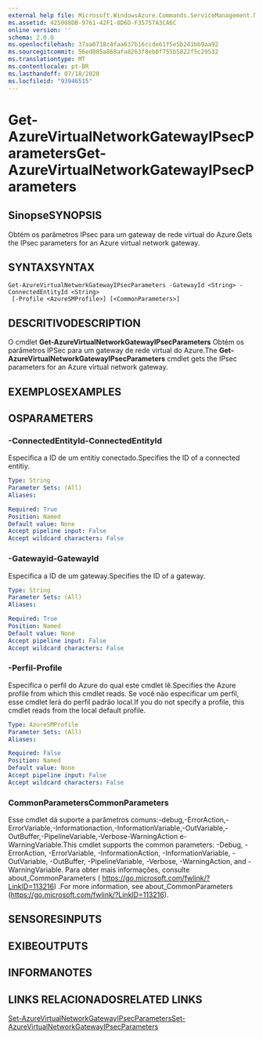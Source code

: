 ```yaml
---
external help file: Microsoft.WindowsAzure.Commands.ServiceManagement.Network.dll-Help.xml
ms.assetid: 425008DB-9761-42F1-8D6D-F35757A3CA6C
online version: ''
schema: 2.0.0
ms.openlocfilehash: 37aa0718c4faa637b16ccde61f5e5b241bb9aa92
ms.sourcegitcommit: 56ed085a868afa8263f8eb0f755b5822f5c29532
ms.translationtype: MT
ms.contentlocale: pt-BR
ms.lasthandoff: 07/18/2020
ms.locfileid: "93946515"
---
```

# <span data-ttu-id="fb8e1-101">Get-AzureVirtualNetworkGatewayIPsecParameters</span><span class="sxs-lookup"><span data-stu-id="fb8e1-101">Get-AzureVirtualNetworkGatewayIPsecParameters</span></span>

## <span data-ttu-id="fb8e1-102">Sinopse</span><span class="sxs-lookup"><span data-stu-id="fb8e1-102">SYNOPSIS</span></span>
<span data-ttu-id="fb8e1-103">Obtém os parâmetros IPsec para um gateway de rede virtual do Azure.</span><span class="sxs-lookup"><span data-stu-id="fb8e1-103">Gets the IPsec parameters for an Azure virtual network gateway.</span></span>

## <span data-ttu-id="fb8e1-104">SYNTAX</span><span class="sxs-lookup"><span data-stu-id="fb8e1-104">SYNTAX</span></span>

```
Get-AzureVirtualNetworkGatewayIPsecParameters -GatewayId <String> -ConnectedEntityId <String>
 [-Profile <AzureSMProfile>] [<CommonParameters>]
```

## <span data-ttu-id="fb8e1-105">DESCRITIVO</span><span class="sxs-lookup"><span data-stu-id="fb8e1-105">DESCRIPTION</span></span>
<span data-ttu-id="fb8e1-106">O cmdlet **Get-AzureVirtualNetworkGatewayIPsecParameters** Obtém os parâmetros IPSec para um gateway de rede virtual do Azure.</span><span class="sxs-lookup"><span data-stu-id="fb8e1-106">The **Get-AzureVirtualNetworkGatewayIPsecParameters** cmdlet gets the IPsec parameters for an Azure virtual network gateway.</span></span>

## <span data-ttu-id="fb8e1-107">EXEMPLOS</span><span class="sxs-lookup"><span data-stu-id="fb8e1-107">EXAMPLES</span></span>

## <span data-ttu-id="fb8e1-108">OS</span><span class="sxs-lookup"><span data-stu-id="fb8e1-108">PARAMETERS</span></span>

### <span data-ttu-id="fb8e1-109">-ConnectedEntityId</span><span class="sxs-lookup"><span data-stu-id="fb8e1-109">-ConnectedEntityId</span></span>
<span data-ttu-id="fb8e1-110">Especifica a ID de um entitiy conectado.</span><span class="sxs-lookup"><span data-stu-id="fb8e1-110">Specifies the ID of a connected entitiy.</span></span>

```yaml
Type: String
Parameter Sets: (All)
Aliases: 

Required: True
Position: Named
Default value: None
Accept pipeline input: False
Accept wildcard characters: False
```

### <span data-ttu-id="fb8e1-111">-Gatewayid</span><span class="sxs-lookup"><span data-stu-id="fb8e1-111">-GatewayId</span></span>
<span data-ttu-id="fb8e1-112">Especifica a ID de um gateway.</span><span class="sxs-lookup"><span data-stu-id="fb8e1-112">Specifies the ID of a gateway.</span></span>

```yaml
Type: String
Parameter Sets: (All)
Aliases: 

Required: True
Position: Named
Default value: None
Accept pipeline input: False
Accept wildcard characters: False
```

### <span data-ttu-id="fb8e1-113">-Perfil</span><span class="sxs-lookup"><span data-stu-id="fb8e1-113">-Profile</span></span>
<span data-ttu-id="fb8e1-114">Especifica o perfil do Azure do qual este cmdlet lê.</span><span class="sxs-lookup"><span data-stu-id="fb8e1-114">Specifies the Azure profile from which this cmdlet reads.</span></span> <span data-ttu-id="fb8e1-115">Se você não especificar um perfil, esse cmdlet lerá do perfil padrão local.</span><span class="sxs-lookup"><span data-stu-id="fb8e1-115">If you do not specify a profile, this cmdlet reads from the local default profile.</span></span>

```yaml
Type: AzureSMProfile
Parameter Sets: (All)
Aliases: 

Required: False
Position: Named
Default value: None
Accept pipeline input: False
Accept wildcard characters: False
```

### <span data-ttu-id="fb8e1-116">CommonParameters</span><span class="sxs-lookup"><span data-stu-id="fb8e1-116">CommonParameters</span></span>
<span data-ttu-id="fb8e1-117">Esse cmdlet dá suporte a parâmetros comuns:-debug,-ErrorAction,-ErrorVariable,-Informationaction,-InformationVariable,-OutVariable,-OutBuffer,-PipelineVariable,-Verbose-WarningAction e-WarningVariable.</span><span class="sxs-lookup"><span data-stu-id="fb8e1-117">This cmdlet supports the common parameters: -Debug, -ErrorAction, -ErrorVariable, -InformationAction, -InformationVariable, -OutVariable, -OutBuffer, -PipelineVariable, -Verbose, -WarningAction, and -WarningVariable.</span></span> <span data-ttu-id="fb8e1-118">Para obter mais informações, consulte about_CommonParameters ( https://go.microsoft.com/fwlink/?LinkID=113216) .</span><span class="sxs-lookup"><span data-stu-id="fb8e1-118">For more information, see about_CommonParameters (https://go.microsoft.com/fwlink/?LinkID=113216).</span></span>

## <span data-ttu-id="fb8e1-119">SENSORES</span><span class="sxs-lookup"><span data-stu-id="fb8e1-119">INPUTS</span></span>

## <span data-ttu-id="fb8e1-120">EXIBE</span><span class="sxs-lookup"><span data-stu-id="fb8e1-120">OUTPUTS</span></span>

## <span data-ttu-id="fb8e1-121">INFORMA</span><span class="sxs-lookup"><span data-stu-id="fb8e1-121">NOTES</span></span>

## <span data-ttu-id="fb8e1-122">LINKS RELACIONADOS</span><span class="sxs-lookup"><span data-stu-id="fb8e1-122">RELATED LINKS</span></span>

[<span data-ttu-id="fb8e1-123">Set-AzureVirtualNetworkGatewayIPsecParameters</span><span class="sxs-lookup"><span data-stu-id="fb8e1-123">Set-AzureVirtualNetworkGatewayIPsecParameters</span></span>](./Set-AzureVirtualNetworkGatewayIPsecParameters.md)


